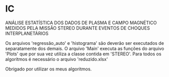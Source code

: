 # IC
ANÁLISE ESTATÍSTICA DOS DADOS DE PLASMA E CAMPO MAGNÉTICO MEDIDOS PELA MISSÃO STEREO DURANTE EVENTOS DE CHOQUES INTERPLANETÁRIOS


Os arquivos 'regressão_auto' e 'histograma' são deverão ser executados de separatamente dos demais.
O arquivo 'Main' executa as funções do arquivo 'Plots' que por sua vez utiliza a classe contida em 'STEREO'.
Para todos os algoritmos é necessário o arquivo 'reduzido.xlsx'

Obrigado por utilizar os meus algoritmos.

